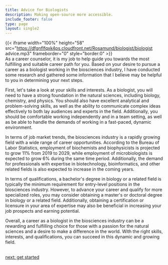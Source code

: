 ```yaml
---
title: Advice for Biologists
description: Making open-source more accessible.
include_footer: false
type: page
layout: single2
---
```


{{< iframe width="100%" height="58" src="https://dfgnflfqxk4ps.cloudfront.net/Rosamund/biologist/biologist advice.mp3" frameborder="0" style="border:0" >}}<br>
As a career counselor, it is my job to help guide you towards the most fulfilling and suitable career path for you. Based on your desire to pursue a career as a biologist working in the biosciences industry, I have conducted some research and gathered some information that I believe may be helpful to you in determining your next steps.

First, let's take a look at your skills and interests. As a biologist, you will need to have a strong foundation in the natural sciences, including biology, chemistry, and physics. You should also have excellent analytical and problem-solving skills, as well as the ability to communicate complex ideas effectively to both lay audiences and experts in the field. Additionally, you should be comfortable working independently and in a team setting, as well as be able to handle the demands of working in a fast-paced, dynamic environment.

In terms of job market trends, the biosciences industry is a rapidly growing field with a wide range of career opportunities. According to the Bureau of Labor Statistics, employment of biochemists and biophysicists is projected to grow 11% from 2019 to 2029, while employment of microbiologists is expected to grow 6% during the same time period. Additionally, the demand for professionals with expertise in biotechnology, bioinformatics, and other related fields is also expected to increase in the coming years.

In terms of qualifications, a bachelor's degree in biology or a related field is typically the minimum requirement for entry-level positions in the biosciences industry. However, to advance your career and qualify for more specialized roles, you may consider obtaining a master's or doctoral degree in biology or a related field. Additionally, obtaining a certification or licensure in your area of expertise may also be beneficial in increasing your job prospects and earning potential.

Overall, a career as a biologist in the biosciences industry can be a rewarding and fulfilling choice for those with a passion for the natural sciences and a desire to make a difference in the world. With the right skills, interests, and qualifications, you can succeed in this dynamic and growing field.

<br>
<a href="https://workdojos.com/biologist/start">next: get started</a>
</p>